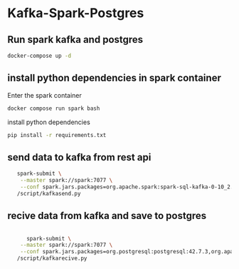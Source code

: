 
# Kafka-Spark-Postgres

## Run spark kafka and postgres

```bash
docker-compose up -d
```

## install python dependencies in spark container

Enter the spark container

```bash
docker compose run spark bash
```

install python dependencies

```bash
pip install -r requirements.txt
```

## send data to kafka from rest api

```bash
   spark-submit \
    --master spark://spark:7077 \
    --conf spark.jars.packages=org.apache.spark:spark-sql-kafka-0-10_2.12:3.5.1 \
   /script/kafkasend.py
```

## recive data from kafka and save to postgres

```bash

      spark-submit \
    --master spark://spark:7077 \
    --conf spark.jars.packages=org.postgresql:postgresql:42.7.3,org.apache.spark:spark-sql-kafka-0-10_2.12:3.5.1 \
   /script/kafkarecive.py
```
